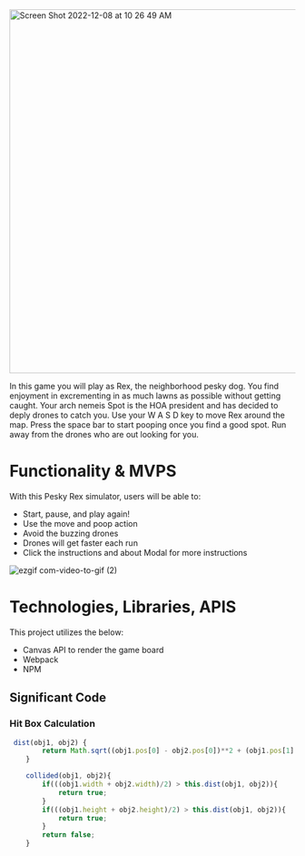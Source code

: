 <img width="640" alt="Screen Shot 2022-12-08 at 10 26 49 AM" src="https://user-images.githubusercontent.com/98872331/206536305-e61a7498-967a-4da4-b31b-6eff2c8c8608.png">

In this game you will play as Rex, the neighborhood pesky dog. You find enjoyment in excrementing in as much lawns as possible without getting caught. Your arch nemeis Spot is the HOA president and has decided to deply drones to catch you. Use your W A S D key to move Rex around the map. Press the space bar to start pooping once you find a good spot.  Run away from the drones who are out looking for you. 

# Functionality & MVPS
With this Pesky Rex simulator, users will be able to:
- Start, pause, and play again!
- Use the move and poop action
- Avoid the buzzing drones
- Drones will get faster each run
- Click the instructions and about Modal for more instructions

![ezgif com-video-to-gif (2)](https://user-images.githubusercontent.com/98872331/218621715-813e5acc-8cfe-49dd-a247-0e6b2e0fa53a.gif)

# Technologies, Libraries, APIS
This project utilizes the below:
- Canvas API to render the game board
- Webpack 
- NPM 

## Significant Code

### Hit Box Calculation 
```javascript
 dist(obj1, obj2) {
        return Math.sqrt((obj1.pos[0] - obj2.pos[0])**2 + (obj1.pos[1] - obj2.pos[1])**2);
    }

    collided(obj1, obj2){
        if(((obj1.width + obj2.width)/2) > this.dist(obj1, obj2)){
            return true;
        }
        if(((obj1.height + obj2.height)/2) > this.dist(obj1, obj2)){
            return true;
        }
        return false;
    }
```
